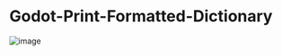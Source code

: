 # Godot-Print-Formatted-Dictionary

![image](https://github.com/user-attachments/assets/3acf826f-f158-410a-8b4f-bc8bae9e44b6)
